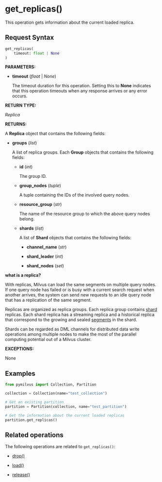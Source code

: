# get_replicas()

This operation gets information about the current loaded replica.

## Request Syntax

```python
get_replicas(
    timeout: float | None
)
```

**PARAMETERS:**

- **timeout** (*float* | *None*)  

    The timeout duration for this operation. Setting this to **None** indicates that this operation timeouts when any response arrives or any error occurs.

**RETURN TYPE:**

*Replica*

**RETURNS:**

A **Replica** object that contains the following fields:

- **groups** (*list*)

    A list of replica groups. Each **Group** objects that contains the following fields:

    - **id** (*int*)

        The group ID.

    - **group_nodes** (*tuple*)

        A tuple containing the IDs of the involved query nodes.

    - **resource_group** (*str*)

        The name of the resource group to which the above query nodes belong.

    - **shards** (*list*)  

        A list of **Shard** objects that contains the following fields:

        - **channel_name** (*str*)

        - **shard_leader** (*int*)

        - **shard_nodes** (*set*)

<div class="admonition note">

<p><b>what is a replica?</b></p>

<p>With replicas, Milvus can load the same segments on multiple query nodes. If one query node has failed or is busy with a current search request when another arrives, the system can send new requests to an idle query node that has a replication of the same segment. </p>
<p>Replicas are organized as replica groups. Each replica group contains <a href="https://milvus.io/docs/v2.1.x/glossary.md#Sharding">shard</a> replicas. Each shard replica has a streaming replica and a historical replica that correspond to the growing and sealed <a href="https://milvus.io/docs/v2.1.x/glossary.md#Segment">segments</a> in the shard.</p>
<p>Shards can be regarded as DML channels for distributed data write operations among multiple nodes to make the most of the parallel computing potential out of a Milvus cluster.</p>

</div>

**EXCEPTIONS:**

None

## Examples

```python
from pymilvus import Collection, Partition

collection = Collection(name="test_collection")

# Get an existing partition
partition = Partition(collection, name="test_partition")

# Get the information about the current loaded replicas
partition.get_replicas()
```

## Related operations

The following operations are related to `get_replicas()`:

- [drop()](drop.md)

- [load()](load.md)

- [release()](release.md)

